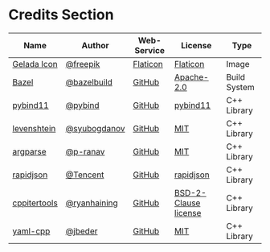# Credits Section

| Name               | Author             | Web-Service    | License                    | Type         |
|--------------------|--------------------|----------------|----------------------------|--------------|
| [Gelada Icon][01]  | [@freepik][02]     | [Flaticon][03] | [Flaticon][04]             | Image        |
| [Bazel][05]        | [@bazelbuild][06]  | [GitHub][07]   | [Apache-2.0][08]           | Build System |
| [pybind11][09]     | [@pybind][10]      | [GitHub][11]   | [pybind11][12]             | C++ Library  |
| [levenshtein][13]  | [@syubogdanov][14] | [GitHub][15]   | [MIT][16]                  | C++ Library  |
| [argparse][17]     | [@p-ranav][18]     | [GitHub][19]   | [MIT][20]                  | C++ Library  |
| [rapidjson][21]    | [@Tencent][22]     | [GitHub][23]   | [rapidjson][24]            | C++ Library  |
| [cppitertools][25] | [@ryanhaining][26] | [GitHub][27]   | [BSD-2-Clause license][28] | C++ Library  |
| [yaml-cpp][29]     | [@jbeder][30]      | [GitHub][31]   | [MIT][32]                  | C++ Library  |

[01]: https://www.flaticon.com/free-icon/baboon_427412
[02]: https://www.flaticon.com/authors/freepik
[03]: https://www.flaticon.com
[04]: https://www.freepikcompany.com/legal

[05]: https://github.com/bazelbuild/bazel
[06]: https://github.com/bazelbuild
[07]: https://github.com
[08]: https://github.com/bazelbuild/bazel/blob/master/LICENSE

[09]: https://github.com/pybind/pybind11
[10]: https://github.com/pybind
[11]: https://github.com
[12]: https://github.com/pybind/pybind11/blob/master/LICENSE

[13]: https://github.com/syubogdanov/levenshtein
[14]: https://github.com/syubogdanov
[15]: https://github.com
[16]: https://github.com/syubogdanov/levenshtein/blob/trunk/LICENSE

[17]: https://github.com/p-ranav/argparse
[18]: https://github.com/p-ranav
[19]: https://github.com
[20]: https://github.com/p-ranav/argparse/blob/master/LICENSE

[21]: https://github.com/Tencent/rapidjson
[22]: https://github.com/Tencent
[23]: https://github.com
[24]: https://github.com/Tencent/rapidjson/blob/master/license.txt

[25]: https://github.com/ryanhaining/cppitertools
[26]: https://github.com/ryanhaining
[27]: https://github.com
[28]: https://github.com/ryanhaining/cppitertools/blob/master/LICENSE.md

[29]: https://github.com/jbeder/yaml-cpp
[30]: https://github.com/jbeder
[31]: https://github.com
[32]: https://github.com/jbeder/yaml-cpp/blob/master/LICENSE
